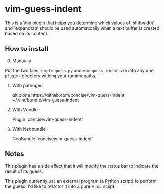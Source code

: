 # vim-guess-indent

This is a Vim plugin that helps you determine which values of 'shiftwidth' and
'expandtab' should be used automatically when a text buffer is created based on
its content.



## How to install

0. Manually

Put the two files `simple-guess.py` and `vim-guess-indent.vim` into any one
`plugin/` directory withing your runtimepaths.

1. With pathogen

    git clone https://github.com/concise/vim-guess-indent ~/.vim/bundle/vim-guess-indent

2. With Vundle

    Plugin 'concise/vim-guess-indent'

3. With Neobundle

    NeoBundle 'concise/vim-guess-indent'



## Notes

This plugin has a side effect that it will modify the status bar to indicate
the result of its guess.

This plugin currently use an external program (a Python script) to perform the
guess.  I'd like to refactor it into a pure VimL script.
